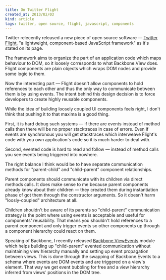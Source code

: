 ```yaml
---
title: On Twitter Flight
created_at: 2013/02/03
kind: article
tags: twitter, open source, flight, javascript, components
---
```


Twitter relecently released a new piece of open source software — [Twitter
Flight][], "a lightweight, component-based JavaScript framework" as it's stated on
its page.

The framework aims to organize the part of an application code which maps
behaviour to DOM, so it loosely corresponds to what Backbone.View does. Flight
components are plain objects which wraps DOM nodes and provide some logic to
them.

Now the interesting part — Flight doesn't allow components to hold references to
each other and thus the only way to communicate between them is by using events.
The intent behind this design decision is to force developers to create highly
reusable components.

While the idea of building loosely coupled UI components feels right, I don't
think that pushing it to that maxima is a good thing.

First, it is hard debug such systems — if there are events instead of method
calls then there will be no proper stacktraces in case of errors. Even if events are
synchronous you will get stacktraces which interweave Flight's code with you own
application's code so it is much harder to deal with.

Second, evented code is hard to read and follow — instead of method calls you
see events being triggered into nowhere.

The right balance I think would be to have separate communication methods for
"parent-child" and "child-parent" component relationships.

Parent components should communicate with its children via direct methods calls.
It does make sense to me because parent components already know about their
children — they created them during instantiation phase of got them through the
constructor arguments. So it doesn't harm "loosly-coupled" architecture at all.

Children shouldn't be aware of its parents so "child-parent" communication
strategy is the point where using events is acceptable and useful for
components' reusability. That means you shouldn't hold references to a parent
component and only trigger events so other components up through a component
hierarchy could react on them.

Speaking of Backbone, I recently released [Backbone.ViewEvents][] module which
helps building up "child-parent" evented communication without maintaining view
hierarchy manually and setting up event propagation between views. This is done
through the swapping of Backbone.Events to a schema where events are DOM events
and are triggered on a view's element. That way we get event bubbling for free
and a view hierarchy inferred from views' positions in the DOM tree.

[Twitter Flight]: http://twitter.github.com/flight/
[Backbone.ViewEvents]: https://github.com/andreypopp/backbone.viewevents

